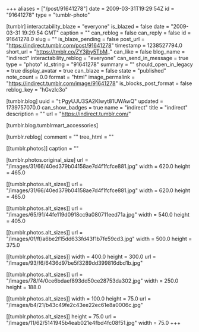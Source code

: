 +++
aliases = ["/post/91641278"]
date = 2009-03-31T19:29:54Z
id = "91641278"
type = "tumblr-photo"

[tumblr]
interactability_blaze = "everyone"
is_blazed = false
date = "2009-03-31 19:29:54 GMT"
caption = ""
can_reblog = false
can_reply = false
id = 91641278.0
slug = ""
is_blaze_pending = false
post_url = "https://indirect.tumblr.com/post/91641278"
timestamp = 1238527794.0
short_url = "https://tmblr.co/ZY3jby5TbM_"
can_like = false
blog_name = "indirect"
interactability_reblog = "everyone"
can_send_in_message = true
type = "photo"
id_string = "91641278"
summary = ""
should_open_in_legacy = true
display_avatar = true
can_blaze = false
state = "published"
note_count = 0.0
format = "html"
image_permalink = "https://indirect.tumblr.com/image/91641278"
is_blocks_post_format = false
reblog_key = "hGvzIc3o"

[tumblr.blog]
uuid = "t:PgyUJU3SA2Klwyt81UWAwQ"
updated = 1739757070.0
can_show_badges = true
name = "indirect"
title = "indirect"
description = ""
url = "https://indirect.tumblr.com/"

[tumblr.blog.tumblrmart_accessories]

[tumblr.reblog]
comment = ""
tree_html = ""

[[tumblr.photos]]
caption = ""

[tumblr.photos.original_size]
url = "/images/31/66/40ed379b04158ae7d4f1fcfce881.jpg"
width = 620.0
height = 465.0

[[tumblr.photos.alt_sizes]]
url = "/images/31/66/40ed379b04158ae7d4f1fcfce881.jpg"
width = 620.0
height = 465.0

[[tumblr.photos.alt_sizes]]
url = "/images/65/91/44fe119d0918cc9a080711eed71a.jpg"
width = 540.0
height = 405.0

[[tumblr.photos.alt_sizes]]
url = "/images/0f/ff/a6be2f15dd633fd43f1b7fe59cd3.jpg"
width = 500.0
height = 375.0

[[tumblr.photos.alt_sizes]]
width = 400.0
height = 300.0
url = "/images/93/f6/6436d97be5f3289dd399816dbd1b.jpg"

[[tumblr.photos.alt_sizes]]
url = "/images/78/f4/0ce6bdaef893dd50ce28753da302.jpg"
width = 250.0
height = 188.0

[[tumblr.photos.alt_sizes]]
width = 100.0
height = 75.0
url = "/images/b4/21/b43c49fe2c43ee22ec61e8a0006c.jpg"

[[tumblr.photos.alt_sizes]]
height = 75.0
url = "/images/11/62/5141945b4eab021e4fbd4fc08f51.jpg"
width = 75.0
+++
